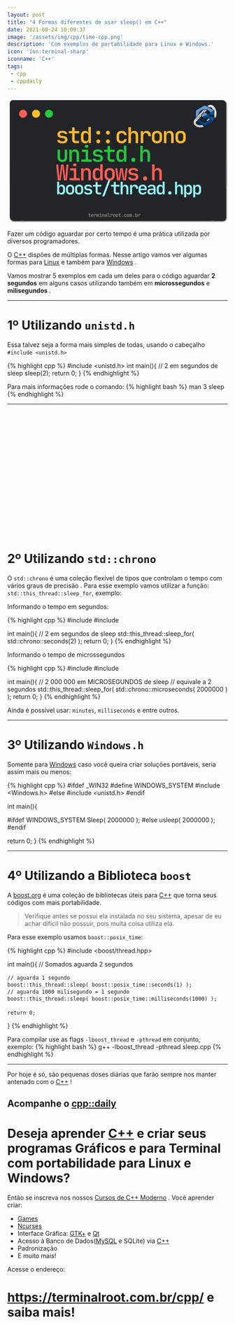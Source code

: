 ```yaml
---
layout: post
title: "4 Formas diferentes de usar sleep() em C++"
date: 2021-08-24 10:09:37
image: '/assets/img/cpp/time-cpp.png'
description: 'Com exemplos de portabilidade para Linux e Windows.'
icon: 'ion:terminal-sharp'
iconname: 'C++'
tags:
 - cpp
 - cppdaily
---
```


![5 Formas diferentes de usar sleep() em C++](/assets/img/cpp/time-cpp.png)

Fazer um código aguardar por certo tempo é uma prática utilizada por diversos programadores.

O [C++](https://terminalroot.com.br/cpp) dispões de múltiplas formas. Nesse artigo vamos ver algumas formas para [Linux](https://terminalroot.com.br/tags#linux) e também para [Windows](https://terminalroot.com.br/tags#windows) .

Vamos mostrar 5 exemplos em cada um deles para o código aguardar **2 segundos** em alguns casos utilizando também em **microssegundos** e **milisegundos** .

---

# 1º Utilizando `unistd.h`
Essa talvez seja a forma mais simples de todas, usando o cabeçalho `#include <unistd.h>`

{% highlight cpp %}
#include <unistd.h>
int main(){
  // 2 em segundos de sleep
  sleep(2);
  return 0;
}
{% endhighlight %}

Para mais informações rode o comando:
{% highlight bash %}
man 3 sleep
{% endhighlight %}

---


<!-- QUADRADO -->
<script async src="//pagead2.googlesyndication.com/pagead/js/adsbygoogle.js"></script>
<ins class="adsbygoogle"
style="display:inline-block;width:336px;height:280px"
data-ad-client="ca-pub-2838251107855362"
data-ad-slot="5351066970"></ins>
<script>
(adsbygoogle = window.adsbygoogle || []).push({});
</script>


# 2º Utilizando `std::chrono`
O `std::chrono` é uma coleção flexível de tipos que controlam o tempo com vários graus de precisão . Para esse exemplo vamos utilizar a função: `std::this_thread::sleep_for`, exemplo:

Informando o tempo em segundos:

{% highlight cpp %}
#include <chrono>
#include <thread>

int main(){
  // 2 em segundos de sleep
  std::this_thread::sleep_for( std::chrono::seconds(2) );
  return 0;
}
{% endhighlight %}

Informando o tempo de microssegundos

{% highlight cpp %}
#include <chrono>
#include <thread>

int main(){
  // 2 000 000 em MICROSEGUNDOS de sleep
  // equivale a 2 segundos
  std::this_thread::sleep_for( std::chrono::microseconds( 2000000 ) );
  return 0;
}
{% endhighlight %}

Ainda é possível usar: `minutes`, `milliseconds` e entre outros.

---

# 3º Utilizando `Windows.h`
Somente para [Windows](https://terminalroot.com.br/tags#windows) caso você queira criar soluções portáveis, seria assim mais ou menos:

{% highlight cpp %}
#ifdef _WIN32
#define WINDOWS_SYSTEM
#include <Windows.h>
#else
#include <unistd.h>
#endif

int main(){

#ifdef WINDOWS_SYSTEM
  Sleep( 2000000 );
#else
  usleep( 2000000 );
#endif

  return 0;
}
{% endhighlight %}


<!-- RETANGULO LARGO 2 -->
<script async src="//pagead2.googlesyndication.com/pagead/js/adsbygoogle.js"></script>
<ins class="adsbygoogle"
style="display:block; text-align:center;"
data-ad-layout="in-article"
data-ad-format="fluid"
data-ad-client="ca-pub-2838251107855362"
data-ad-slot="8549252987"></ins>
<script>
(adsbygoogle = window.adsbygoogle || []).push({});
</script>

---

# 4º Utilizando a Biblioteca `boost`
A [boost.org](https://www.boost.org/) é uma coleção de bibliotecas úteis para [C++](https://terminalroot.com.br/cpp) que torna seus códigos com mais portabilidade.
> Verifique antes se possui ela instalada no seu sistema, apesar de eu achar difícil não possuir, pois muita coisa utiliza ela.

Para esse exemplo usamos `boost::posix_time`:

{% highlight cpp %}
#include <boost/thread.hpp>

int main(){
    // Somados aguarda 2 segundos

    // aguarda 1 segundo
    boost::this_thread::sleep( boost::posix_time::seconds(1) );
    // aguarda 1000 milisegundo = 1 segundo
    boost::this_thread::sleep( boost::posix_time::milliseconds(1000) );

    return 0;
}
{% endhighlight %}

Para compilar use as flags `-lboost_thread` e `-pthread` em conjunto, exemplo:
{% highlight bash %}
g++ -lboost_thread -pthread sleep.cpp
{% endhighlight %}

---

Por hoje é só, são pequenas doses diárias que farão sempre nos manter antenado com o [C++](https://terminalroot.com.br/cpp/) !

## Acompanhe o [cpp::daily](https://terminalroot.com.br/tags#cppdaily)

# Deseja aprender [C++](https://terminalroot.com.br/cpp/) e criar seus programas Gráficos e para Terminal com portabilidade para Linux e Windows?
Então se inscreva nos nossos [Cursos de C++ Moderno](https://terminalroot.com.br/cpp/) . Você aprender criar:
- [Games](https://terminalroot.com.br/tags#games)
- [Ncurses](https://terminalroot.com.br/2021/02/crie-programas-graficos-no-terminal-com-cpp-e-ncurses.html)
- Interface Gráfica: [GTK+](https://terminalroot.com.br/2020/08/anjuta-o-melhor-ide-para-c-com-gtkmm.html) e [Qt](https://terminalroot.com.br/2021/02/gerencie-suas-contas-financeiras-pessoais-com-terminal-finances.html)
- Acesso à Banco de Dados([MySQL](https://terminalroot.com.br/mysql/) e SQLite) via [C++](https://terminalroot.com.br/cpp/)
- Padronização
- E muito mais!

Acesse o endereço:
# <https://terminalroot.com.br/cpp/> e saiba mais!

